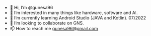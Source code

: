 - 👋 Hi, I’m @gunesa96
- 👀 I’m interested in many things like hardware, software and AI.
- 🌱 I’m currently learning Android Studio (JAVA and Kotlin). 07/2022
- 💞️ I’m looking to collaborate on GNS.
- 📫 How to reach me gunesa96@gmail.com

<!---
gunesa96/gunesa96 is a ✨ special ✨ repository because its `README.md` (this file) appears on your GitHub profile.
You can click the Preview link to take a look at your changes.
--->
